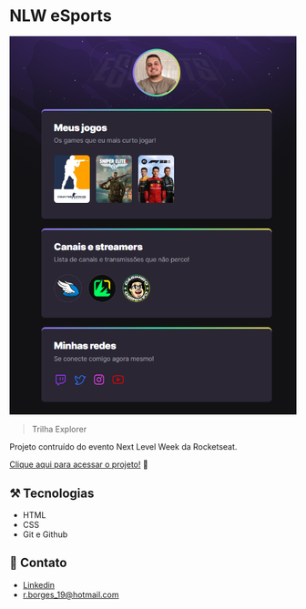 # NLW eSports

![preview](./.github/preview.png)

> Trilha Explorer

Projeto contruído do evento Next Level Week da Rocketseat.

[Clique aqui para acessar o projeto!](https://rafaelborges93.github.io/nlw-esports-explorer/) 🚀

## ⚒️ Tecnologias

- HTML
- CSS
- Git e Github

## 🪪 Contato

- [Linkedin](www.linkedin.com/in/rafaelborges93/)
- r.borges_19@hotmail.com
